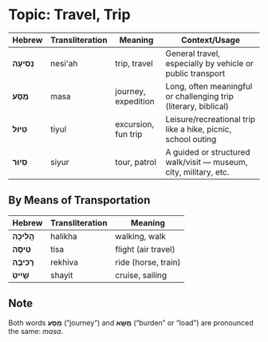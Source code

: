 # Topic: Travel, Trip

| **Hebrew** | **Transliteration** | **Meaning**             | **Context/Usage**                                                  |
| -------------------- | --------------- | ------------------- | ---------------------------------------------------------------- |
| **נְסִיעָה**             | nesi'ah         | trip, travel        | General travel, especially by vehicle or public transport        |
| **מַסָּע**               | masa            | journey, expedition | Long, often meaningful or challenging trip (literary, biblical)  |
| **טִיּוּל**              | tiyul           | excursion, fun trip | Leisure/recreational trip like a hike, picnic, school outing     |
| **סִיוּר**               | siyur           | tour, patrol        | A guided or structured walk/visit — museum, city, military, etc. |

## By Means of Transportation

| **Hebrew** | **Transliteration** | **Meaning**             |
| -------------------- | --------------- | ------------------- |
| **הֲלִיכָה**             | halikha        | walking, walk       |
| **טִיסָה**               | tisa          | flight (air travel) |
| **רְכִיבָה**             | rekhiva         |ride (horse, train)|
| **שַׁיִיט**              |  shayit         | cruise, sailing |

## Note

Both words **מַסָּע** (“journey”) and **מַשָּׂא** (“burden” or “load”) are pronounced the same: *masa*.

